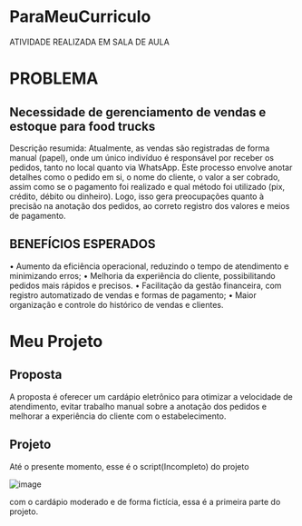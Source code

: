 # ParaMeuCurriculo
ATIVIDADE REALIZADA EM SALA DE AULA

# PROBLEMA
## Necessidade de gerenciamento de vendas e estoque para food trucks
Descrição resumida:
Atualmente, as vendas são registradas de forma manual (papel), onde um único indivíduo é responsável por receber os pedidos, tanto no local quanto via WhatsApp. Este processo envolve anotar detalhes como o pedido em si, o nome do cliente, o valor a ser cobrado, assim como se o pagamento foi realizado e qual método foi utilizado (pix, crédito, débito ou dinheiro). Logo, isso gera preocupações quanto à precisão na anotação dos pedidos, ao correto registro dos valores e meios de pagamento.
 ## BENEFÍCIOS ESPERADOS
• Aumento da eficiência operacional, reduzindo o tempo de atendimento e minimizando erros;
• Melhoria da experiência do cliente, possibilitando pedidos mais rápidos e precisos.
• Facilitação da gestão financeira, com registro automatizado de vendas e formas de pagamento;
• Maior organização e controle do histórico de vendas e clientes.

# Meu Projeto

## Proposta
A proposta é oferecer um cardápio eletrônico para otimizar a velocidade de atendimento, evitar trabalho manual sobre a anotação dos pedidos e melhorar a experiência do cliente com o estabelecimento.

## Projeto

Até o presente momento, esse é o script(Incompleto) do projeto

![image](https://github.com/user-attachments/assets/b6af9725-d098-4128-b3af-e7dd5f4ce521)

com o cardápio moderado e de forma fictícia, essa é a primeira parte do projeto.

